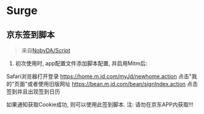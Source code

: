 # Surge

## 京东签到脚本

> 来自[NobyDA/Script](https://github.com/NobyDa/Script)

1. 初次使用时, app配置文件添加脚本配置, 并启用Mitm后:

Safari浏览器打开登录 https://home.m.jd.com/myJd/newhome.action 点击"我的"页面"或者使用旧版网址 https://bean.m.jd.com/bean/signIndex.action 点击签到并且出现签到日历

如果通知获取Cookie成功, 则可以使用此签到脚本. 注: 请勿在京东APP内获取!!!